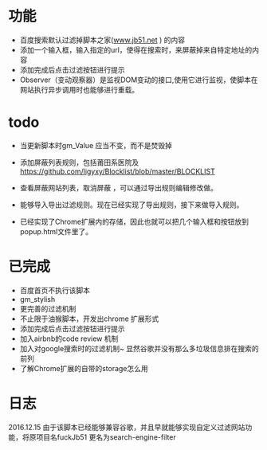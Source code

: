 # 功能

- 百度搜索默认过滤掉脚本之家(www.jb51.net ) 的内容
- 添加一个输入框，输入指定的url，使得在搜索时，来屏蔽掉来自特定地址的内容
- 添加完成后点击过滤按钮进行提示
- Observer（变动观察器）是监视DOM变动的接口,使用它进行监视，使脚本在网站执行异步调用时也能够进行重载。

# todo

- 当更新脚本时gm_Value 应当不变，而不是焚毁掉
- 添加屏蔽列表规则，包括莆田系医院及
https://github.com/ligyxy/Blocklist/blob/master/BLOCKLIST

- 查看屏蔽网站列表，取消屏蔽 ，可以通过导出规则编辑修改做。
- 能够导入导出过滤规则。现在已经实现了导出规则，接下来做导入规则。

- 已经实现了Chrome扩展内的存储，因此也就可以把几个输入框和按钮放到popup.html文件里了。


# 已完成

- 百度首页不执行该脚本
- gm_stylish 
- 更完善的过滤机制
- 不止限于油猴脚本，开发出chrome 扩展形式
- 添加完成后点击过滤按钮进行提示 
- 加入airbnb的code review 机制
- 加入对google搜索时的过滤机制~  显然谷歌并没有那么多垃圾信息排在搜索的前列
- 了解Chrome扩展的自带的storage怎么用
# 日志

2016.12.15 由于该脚本已经能够兼容谷歌，并且早就能够实现自定义过滤网站功能，将原项目名fuckJb51 更名为search-engine-filter